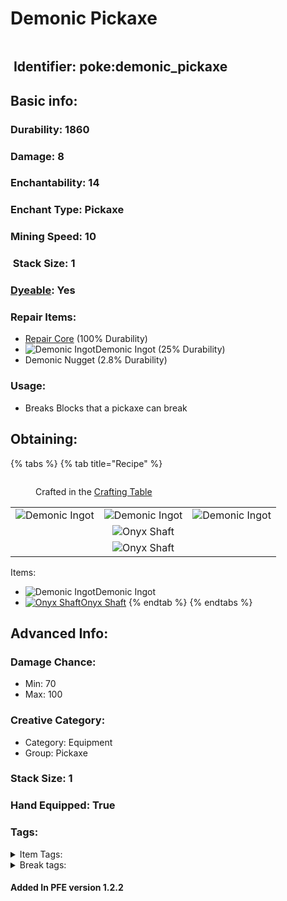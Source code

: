 # Demonic Pickaxe

<figure><img src="https://github.com/user-attachments/assets/4a58e30f-0f3b-4a71-9ffa-97d8257b4038" alt=""><figcaption></figcaption></figure>

## <img src="https://minecraft.wiki/images/Name_Tag_JE2_BE2.png?cbdc1" alt="" data-size="line"> Identifier: **poke:demonic\_pickaxe** <a href="#identifier" id="identifier"></a>

## Basic info:

### Durability: 1860 <a href="#durability" id="durability"></a>

### Damage: 8 <a href="#damage" id="damage"></a>

### Enchantability: 14 <a href="#enchantability" id="enchantability"></a>

### Enchant Type: Pickaxe <a href="#enchant-type" id="enchant-type"></a>

### Mining Speed: 10 <a href="#mining-speed" id="mining-speed"></a>

### <img src="https://minecraft.wiki/images/Light_Gray_Bundle_JE1_BE1.png?b552e" alt="" data-size="line"> Stack Size: 1

### <img src="https://minecraft.wiki/images/Red_Dye_JE3_BE3.png?fbdd1" alt="" data-size="line">[Dyeable](https://minecraft.wiki/w/Dye#Dyeing_armor): Yes

### Repair Items: <a href="#repair" id="repair"></a>

* [<img src="https://github.com/ItsMePok/PFE/assets/136857747/f15d8501-f297-4a77-b6de-3681297cdb09" alt="" data-size="line">Repair Core](../../items/cores/repair-core.md) (100% Durability)
* <img src="https://github.com/user-attachments/assets/2332c89f-38d6-4a08-944a-9421758259aa" alt="Demonic Ingot" data-size="line">Demonic Ingot (25% Durability)
* Demonic Nugget (2.8% Durability)

### Usage:

* Breaks Blocks that a pickaxe can break

## Obtaining:

{% tabs %}
{% tab title="Recipe" %}
<figure><img src="https://minecraft.wiki/images/thumb/Crafting_Table_JE4_BE3.png/150px-Crafting_Table_JE4_BE3.png?5767f" alt=""><figcaption><p>Crafted in the <a href="https://minecraft.wiki/w/Crafting_Table">Crafting Table</a></p></figcaption></figure>

|                                                                                                   |                                                                                                   |                                                                                                   |
| :-----------------------------------------------------------------------------------------------: | :-----------------------------------------------------------------------------------------------: | :-----------------------------------------------------------------------------------------------: |
| ![Demonic Ingot](https://github.com/user-attachments/assets/2332c89f-38d6-4a08-944a-9421758259aa) | ![Demonic Ingot](https://github.com/user-attachments/assets/2332c89f-38d6-4a08-944a-9421758259aa) | ![Demonic Ingot](https://github.com/user-attachments/assets/2332c89f-38d6-4a08-944a-9421758259aa) |
|                                                                                                   |   ![Onyx Shaft](https://github.com/user-attachments/assets/a3414dac-2ab0-4f48-9401-e1724dc29e06)  |                                                                                                   |
|                                                                                                   |   ![Onyx Shaft](https://github.com/user-attachments/assets/a3414dac-2ab0-4f48-9401-e1724dc29e06)  |                                                                                                   |

Items:

* <img src="https://github.com/user-attachments/assets/2332c89f-38d6-4a08-944a-9421758259aa" alt="Demonic Ingot" data-size="line">Demonic Ingot
* [<img src="https://github.com/user-attachments/assets/a3414dac-2ab0-4f48-9401-e1724dc29e06" alt="Onyx Shaft" data-size="line">Onyx Shaft](../../items/crafting-components/onyx-shaft.md)
{% endtab %}
{% endtabs %}

## Advanced Info:

### Damage Chance:

* Min: 70
* Max: 100

### Creative Category:

* Category: Equipment
* Group: Pickaxe

### Stack Size: 1 <a href="#stack-size" id="stack-size"></a>

### Hand Equipped: True <a href="#hand-equipped" id="hand-equipped"></a>

### Tags:

<details>

<summary>Item Tags:</summary>

* minecraft:is\_pickaxe
* minecraft:digger
* minecraft:is\_tool
* pfe:pickaxe

</details>

<details>

<summary>Break tags:</summary>

* pickaxe
* stone
* metal
* rail
* stone\_pick\_diggable
* wood\_pick\_diggable
* iron\_pick\_diggable
* minecraft:wood\_tier\_destructible
* minecraft:stone\_tier\_destructible
* minecraft:gold\_tier\_destructible
* minecraft:iron\_tier\_destructible
* minecraft:diamond\_tier\_destructible
* minecraft:netherite\_tier\_destructible
* minecraft:is\_pickaxe\_item\_destructible

</details>

#### Added In PFE version 1.2.2
